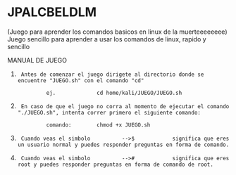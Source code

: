 # JPALCBELDLM
(Juego para aprender los comandos basicos en linux de la muerteeeeeeee)
Juego sencillo para aprender a usar los comandos de linux, rapido y sencillo

MANUAL DE JUEGO

1)      Antes de comenzar el juego dirigete al directorio donde se encuentre "JUEGO.sh" con el comando "cd"

                ej.             cd home/kali/JUEGO/JUEGO.sh

2)      En caso de que el juego no corra al momento de ejecutar el comando "./JUEGO.sh", intenta correr primero el siguiente comando:

                comando:        chmod +x JUEGO.sh

3)      Cuando veas el simbolo          -->$            significa que eres un usuario normal y puedes responder preguntas en forma de comando. 
        
4)      Cuando veas el simbolo          -->#            significa que eres root y puedes responder preguntas en forma de comando de root.
